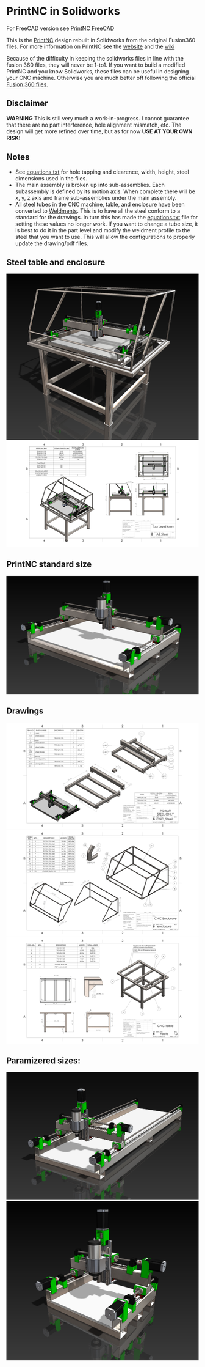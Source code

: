 # PrintNC in Solidworks

For FreeCAD version see [PrintNC FreeCAD](https://github.com/bhowiebkr/PrintNC_FreeCAD)

This is the [PrintNC](https://github.com/threedesigns/printNC) design rebuilt in Solidworks from the original Fusion360 files. For more information on PrintNC see the [website](https://threedesign.store/) and the [wiki](https://wiki.printnc.info/en/home)

Because of the difficulty in keeping the solidworks files in line with the fusion 360 files, they will never be 1-to1. If you want to build a modified PrintNC and you know Solidworks, these files can be useful in designing your CNC machine. Otherwise you are much better off following the official [Fusion 360 files](https://wiki.printnc.info/en/project-files).


## Disclaimer
**WARNING** This is still very much a work-in-progress. I cannot guarantee that there are no part interference, hole alignment mismatch, etc. The design will get more refined over time, but as for now **USE AT YOUR OWN RISK!**

## Notes
- See [equations.txt](src/equations.txt) for hole tapping and clearence, width, height, steel dimensions used in the files.
- The main assembly is broken up into sub-assemblies. Each subassembly is defined by its motion axis. When complete there will be x, y, z axis and frame sub-assemblies under the main assembly.
- All steel tubes in the CNC machine, table, and enclosure have been converted to [Weldments](https://help.solidworks.com/2020/english/SolidWorks/sldworks/c_Weldments_Overview.htm). This is to have all the steel conform to a standard for the drawings. In turn this has made the [equations.txt](src/equations.txt) file for setting these values no longer work. If you want to change a tube size, it is best to do it in the part level and modify the weldment profile to the steel that you want to use. This will allow the configurations to properly update the drawing/pdf files. 


## Steel table and enclosure
![table](images/table_01.png)
![2000x600 size](src/drawings/png/All_Steel.PNG)

## PrintNC standard size
![standard size](images/PrintNC_standard_size.png)

## Drawings
![2000x600 size](src/drawings/png/CNC_Steel.PNG)
![2000x600 size](src/drawings/png/enclosure.PNG)
![2000x600 size](src/drawings/png/table.PNG)

## Paramizered sizes:
![2000x600 size](images/PrintNC_param_2000x600.png)
![500x500 size](images/PrintNC_param_500x500.png)

